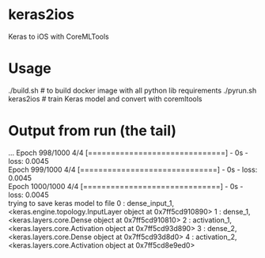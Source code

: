 # keras2ios
Keras to iOS with CoreMLTools

# Usage
  ./build.sh # to build docker image with all python lib requirements
  ./pyrun.sh keras2ios # train Keras model and convert with coremltools

# Output from run (the tail)
...
Epoch 998/1000
4/4 [==============================] - 0s - loss: 0.0045     
Epoch 999/1000
4/4 [==============================] - 0s - loss: 0.0045     
Epoch 1000/1000
4/4 [==============================] - 0s - loss: 0.0045     
trying to save keras model to file
0 : dense_input_1, <keras.engine.topology.InputLayer object at 0x7ff5cd910890>
1 : dense_1, <keras.layers.core.Dense object at 0x7ff5cd910810>
2 : activation_1, <keras.layers.core.Activation object at 0x7ff5cd93d890>
3 : dense_2, <keras.layers.core.Dense object at 0x7ff5cd93d8d0>
4 : activation_2, <keras.layers.core.Activation object at 0x7ff5cd8e9ed0>

